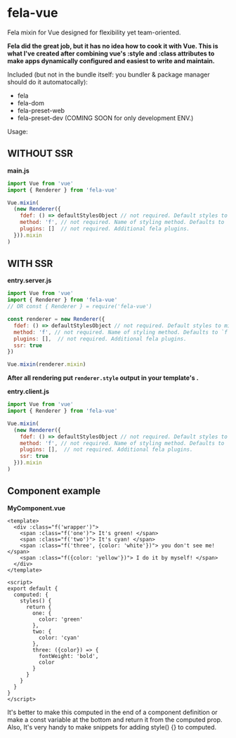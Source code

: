 # fela-vue
Fela mixin for Vue designed for flexibility yet team-oriented.

**Fela did the great job, but it has no idea how to cook it with Vue.
This is what I've created after combining vue's :style and :class attributes to make apps dynamically configured and easiest to write and maintain.**

Included (but not in the bundle itself: you bundler & package manager should do it automatocally):
- fela
- fela-dom
- fela-preset-web
- fela-preset-dev (COMING SOON for only development ENV.)

Usage:

## WITHOUT SSR
**main.js**
```javascript
import Vue from 'vue'
import { Renderer } from 'fela-vue'

Vue.mixin(
  (new Renderer({
    fdef: () => defaultStylesObject // not required. Default styles to mix.
    method: 'f', // not required. Name of styling method. Defaults to `f`.
    plugins: []  // not required. Additional fela plugins.
  })).mixin
)
```

## WITH SSR
**entry.server.js**
```javascript
import Vue from 'vue'
import { Renderer } from 'fela-vue'
// OR const { Renderer } = require('fela-vue')

const renderer = new Renderer({
  fdef: () => defaultStylesObject // not required. Default styles to mix.
  method: 'f', // not required. Name of styling method. Defaults to `f`.
  plugins: [],  // not required. Additional fela plugins.
  ssr: true
})

Vue.mixin(renderer.mixin)
```
**After all rendering put `renderer.style` output in your template's <head />.**

**entry.client.js**
```javascript
import Vue from 'vue'
import { Renderer } from 'fela-vue'

Vue.mixin(
  (new Renderer({
    fdef: () => defaultStylesObject // not required. Default styles to mix.
    method: 'f', // not required. Name of styling method. Defaults to `f`.
    plugins: [],  // not required. Additional fela plugins.
    ssr: true
  })).mixin
)
```

## Component example
**MyComponent.vue**
```vue
<template>
  <div :class="f('wrapper')">
    <span :class="f('one')"> It's green! </span>
    <span :class="f('two')"> It's cyan! </span>
    <span :class="f('three', {color: 'white'})"> you don't see me! </span>
    <span :class="f({color: 'yellow'})"> I do it by myself! </span>
  </div>
</template>

<script>
export default {
  computed: {
    styles() {
      return {
        one: {
          color: 'green'
        },
        two: {
          color: 'cyan'
        },
        three: ({color}) => {
          fontWeight: 'bold',
          color
        }
      }
    }
  }
}
</script>
```

It's better to make this computed in the end of a component definition or make a const variable at the bottom and return it from the computed prop.
Also, It's very handy to make snippets for adding style() {} to computed.